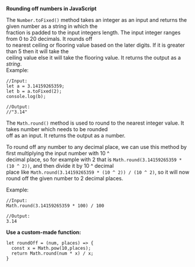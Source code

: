 **Rounding off numbers in JavaScript**  

The `Number.toFixed()` method takes an integer as an input and returns the given number as a string in which the  
fraction is padded to the input integers length. The input integer ranges from 0 to 20 decimals. It rounds off  
to nearest ceiling or flooring value based on the later digits. If it is greater than 5 then it will take the  
ceiling value else it will take the flooring value. It returns the output as a *string*.  
Example:  
```
//Input:
let a = 3.14159265359;
let b = a.toFixed(2);
console.log(b);

//Output:
//"3.14"
```

The `Math.round()` method is used to round to the nearest integer value. It takes number which needs to be rounded  
off as an input. It returns the output as a number.  

To round off any number to any decimal place, we can use this method by first multiplying the input number with 10 ^  
decimal place, so for example with 2 that is `Math.round(3.14159265359 * (10 ^ 2))`, and then divide it by 10 ^ decimal  
place like `Math.round(3.14159265359 * (10 ^ 2)) / (10 ^ 2)`, so it will now round off the given number to 2 decimal places.

Example:
```
//Input:
Math.round(3.14159265359 * 100) / 100

//Output:
3.14
```  


**Use a custom-made function:**  
```
let roundOff = (num, places) => {
  const x = Math.pow(10,places);
  return Math.round(num * x) / x;
}
```